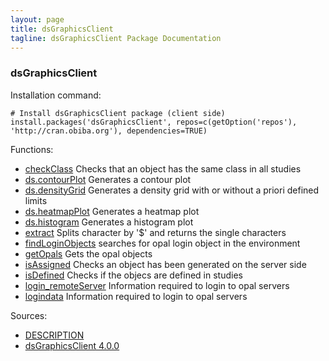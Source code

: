 ```yaml
---
layout: page
title: dsGraphicsClient
tagline: dsGraphicsClient Package Documentation
---
```



### dsGraphicsClient

Installation command:

	# Install dsGraphicsClient package (client side)
	install.packages('dsGraphicsClient', repos=c(getOption('repos'), 'http://cran.obiba.org'), dependencies=TRUE)

Functions:


* [checkClass](checkClass.html) Checks that an object has the same class in all studies
* [ds.contourPlot](ds.contourPlot.html) Generates a contour plot
* [ds.densityGrid](ds.densityGrid.html) Generates a density grid with or without a priori defined limits
* [ds.heatmapPlot](ds.heatmapPlot.html) Generates a heatmap plot
* [ds.histogram](ds.histogram.html) Generates a histogram plot
* [extract](extract.html) Splits character by '$' and returns the single characters
* [findLoginObjects](findLoginObjects.html) searches for opal login object in the environment
* [getOpals](getOpals.html) Gets the opal objects
* [isAssigned](isAssigned.html) Checks an object has been generated on the server side
* [isDefined](isDefined.html) Checks if the objecs are defined in studies
* [login_remoteServer](login_remoteServer.html) Information required to login to opal servers
* [logindata](logindata.html) Information required to login to opal servers

Sources:

* [DESCRIPTION](https://raw.github.com/datashield/dsGraphicsClient/4.0.0/DESCRIPTION)
* [dsGraphicsClient 4.0.0](https://github.com/datashield/dsGraphicsClient/tree/4.0.0)
